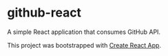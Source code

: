 # github-react

A simple React application that consumes GitHub API.

This project was bootstrapped with [Create React App](https://github.com/facebookincubator/create-react-app).